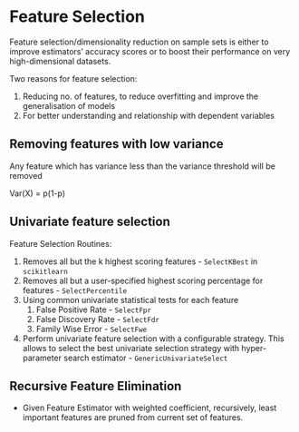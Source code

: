 # Feature Selection

Feature selection/dimensionality reduction on sample sets is either to improve estimators’ accuracy scores or to boost their performance on very high-dimensional datasets.

Two reasons for feature selection:

1. Reducing no. of features, to reduce overfitting and improve the generalisation of models
2. For better understanding and relationship with dependent variables

## Removing features with low variance

Any feature which has variance less than the variance threshold will be removed

Var(X) = p(1-p)

## Univariate feature selection

Feature Selection Routines:

1. Removes all but the k highest scoring features - `SelectKBest` in `scikitlearn`
2. Removes all but a user-specified highest scoring percentage for features - `SelectPercentile`
3. Using common univariate statistical tests for each feature
	1. False Positive Rate - `SelectFpr`
	2. False Discovery Rate - `SelectFdr`
	3. Family Wise Error - `SelectFwe`
4. Perform univariate feature selection with a configurable strategy. This allows to select the best univariate selection strategy with hyper-parameter search estimator - `GenericUnivariateSelect`

## Recursive Feature Elimination

- Given Feature Estimator with weighted coefficient, recursively, least important features are pruned from current set of features.


